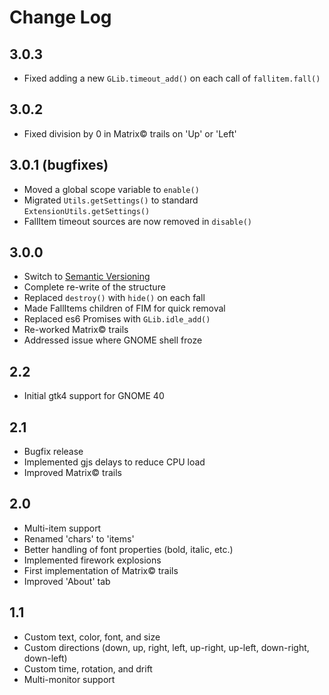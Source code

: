 # Change Log

## 3.0.3

* Fixed adding a new `GLib.timeout_add()` on each call of `fallitem.fall()`

## 3.0.2

* Fixed division by 0 in Matrix© trails on 'Up' or 'Left'

## 3.0.1 (bugfixes)

* Moved a global scope variable to `enable()`
* Migrated `Utils.getSettings()` to standard `ExtensionUtils.getSettings()`
* FallItem timeout sources are now removed in `disable()`

## 3.0.0

* Switch to [Semantic Versioning](https://semver.org/)
* Complete re-write of the structure
* Replaced `destroy()` with `hide()` on each fall
* Made FallItems children of FIM for quick removal
* Replaced es6 Promises with `GLib.idle_add()`
* Re-worked Matrix© trails
* Addressed issue where GNOME shell froze

## 2.2

* Initial gtk4 support for GNOME 40

## 2.1

* Bugfix release
* Implemented gjs delays to reduce CPU load
* Improved Matrix© trails

## 2.0

* Multi-item support
* Renamed 'chars' to 'items'
* Better handling of font properties (bold, italic, etc.)
* Implemented firework explosions
* First implementation of Matrix© trails
* Improved 'About' tab

## 1.1

* Custom text, color, font, and size
* Custom directions (down, up, right, left, up-right, up-left, down-right, down-left)
* Custom time, rotation, and drift
* Multi-monitor support
